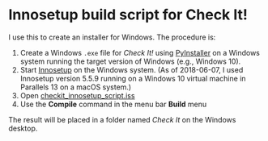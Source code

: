 Innosetup build script for Check It!
====================================

I use this to create an installer for Windows. The procedure is:

1. Create a Windows `.exe` file for _Check It!_ using [PyInstaller](http://www.pyinstaller.org) on a Windows system running the target version of Windows (e.g., Windows 10).
2. Start [Innosetup](http://www.jrsoftware.org/isinfo.php) on the Windows system.  (As of 2018-06-07, I used Innosetup version 5.5.9 running on a Windows 10 virtual machine in Parallels 13 on a macOS system.)
3. Open [checkit_innosetup_script.iss](./checkit_innosetup_script.iss)
4. Use the **Compile** command in the menu bar **Build** menu

The result will be placed in a folder named _Check It_ on the Windows desktop.
